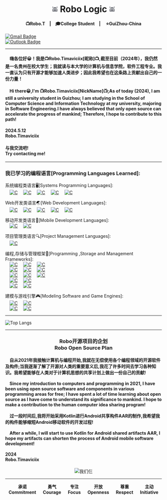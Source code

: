 <h1 align="center"><img src="imageSoruce/robo_logo.png" alt="Robo" width="20" height="20">&nbsp;Robo&nbsp;Logic&nbsp;<img src="imageSoruce/robo_logo.png" alt="Robo" width="20" height="20"></h1>

<h4 align="center">📺Robo.T&emsp;|&emsp;🎓College Student&emsp;|&emsp; ⭐GuiZhou-China</h4>


[![Gmail Badge](https://img.shields.io/badge/-reddbortmas32814766@gmail.com-EA4335?style=flat-square&logo=Gmail&logoColor=white&link=mailto:reddbortmas32814766@gmail.com)](mailto:reddbortmas32814766@gmail.com)<br>
[![Outlook Badge](https://img.shields.io/badge/-timaviciix@outlook.com-0078d4?style=flat-square&logo=microsoftoutlook&logoColor=white&link=mailto:timaviciix@outlook.com)](mailto:timaviciix@outlook.com)

***

#### &emsp;嗨各位好😀！我是📺Robo.Timaviciix[昵称]📺,截至目前（2024年），我仍然是一名贵州在校大学生；我就读与本大学的计算机与信息学院，软件工程专业。我一直认为只有开源才能够加速人类进步；因此我希望也在这条路上贡献出自己的一份力量！


#### &emsp;Hi there😀,I'm 📺Robo.Timaviciix[NickName]📺;As of today (2024), I am still a university student in Guizhou; I am studying in the School of Computer Science and Information Technology at my university, majoring in Software Engineering.I have always believed that only open source can accelerate the progress of mankind; Therefore, I hope to contribute to this path!

#### 2024.5.12<br>Robo.Timaviciix

#### 与我交流吧!<br>Try contacting me!

***

### 我已学习的编程语言[Programming Languages Learned]:<br>
系统编程类语言🖥[Systems Programming Languages]:<br>
&emsp;[![C](https://img.shields.io/badge/-%20C%20-A8B9CC?style=flat-square&logo=c&logoColor=black)](C%20Language)
&emsp;[![C](https://img.shields.io/badge/-%20C++%20-512BD4?style=flat-square&logo=cplusplus&logoColor=white)](C++%20Language)
&emsp;[![C](https://img.shields.io/badge/-%20C%20Sharp%20-00599C?style=flat-square&logo=csharp&logoColor=white)](C#%20Language)
&emsp;[![C](https://img.shields.io/badge/-Java-F80000?style=flat-square&logo=oracle&logoColor=white)](Java%20Language)
&emsp;[![C](https://img.shields.io/badge/-Python-3776AB?style=flat-square&logo=python&logoColor=white)](Java%20Language)
<br>

Web开发类语言🌏[Web Development Languages]:<br>
&emsp;[![C](https://img.shields.io/badge/-Java%20Script-F7DF1E?style=flat-square&logo=javascript&logoColor=black)](JavaScript%20Language)
&emsp;[![C](https://img.shields.io/badge/-CSS-F43059?style=flat-square&logo=css3&logoColor=white)](CSS%20Language)
&emsp;[![C](https://img.shields.io/badge/-HTML5-E34F26?style=flat-square&logo=html5&logoColor=white)](HTML5%20Language)
&emsp;[![C](https://img.shields.io/badge/-VB%20Script-5E5E5E?style=flat-square&logo=microsoft&logoColor=white)](VBScript%20Language)
&emsp;[![C](https://img.shields.io/badge/-JSON-000000?style=flat-square&logo=json&logoColor=white)](JSON%20Language)
<br>

移动开发类语言📱[Mobile Development Languages]:<br>
&emsp;[![C](https://img.shields.io/badge/-Kotlin-7F52FF?style=flat-square&logo=kotlin&logoColor=white)](C#%20Language)
&emsp;[![C](https://img.shields.io/badge/-Jetpack%20Compose%20[Kotlin%20Based]-4285F4?style=flat-square&logo=jetpackcompose&logoColor=white)](Jetpack%20Compose%20Language)
<br>

项目管理类语言🔍[Project Management Languages]:<br>
&emsp;[![C](https://img.shields.io/badge/-Kotlin%20DSL-7F52FF?style=flat-square&logo=kotlin&logoColor=white)](C#%20Language)
<br>

编程,存储与管理框架💾[Programming ,Storage and Management Frameworks]:<br>
&emsp;[![C](https://img.shields.io/badge/-Apache%20Maven-C71A36?style=flat-square&logo=apachemaven&logoColor=white)](Apach%20Maven%20Language)
&emsp;[![C](https://img.shields.io/badge/-Apache%20Groovy-4298B8?style=flat-square&logo=apachegroovy&logoColor=white)](Apach%20Groovy%20Language)
&emsp;[![C](https://img.shields.io/badge/-Gradle-02303A?style=flat-square&logo=gradle&logoColor=white)](Gradle%20Language)
<br>
&emsp;[![C](https://img.shields.io/badge/-Hibernate-59666C?style=flat-square&logo=hibernate&logoColor=white)](Hibernate%20Language)
&emsp;[![C](https://img.shields.io/badge/-JakartaEE-F80000?style=flat-square&logo=oracle&logoColor=white)](JakartaEE%20Language)
&emsp;[![C](https://img.shields.io/badge/-Spring&Spring%20Boot-6DB33F?style=flat-square&logo=spring&logoColor=white)](Spring%20Boot%20Language)
<br>
&emsp;[![C](https://img.shields.io/badge/-MySQL-4479A1?style=flat-square&logo=mysql&logoColor=white)](Spring%20Boot%20Language)
&emsp;[![C](https://img.shields.io/badge/-SQLite-003B57?style=flat-square&logo=sqlite&logoColor=white)](Spring%20Boot%20Language)
&emsp;[![C](https://img.shields.io/badge/-Redis-DC382D?style=flat-square&logo=redis&logoColor=white)](Spring%20Boot%20Language)
<br>
&emsp;[![C](https://img.shields.io/badge/-Android-34A853?style=flat-square&logo=android&logoColor=white)](Spring%20Boot%20Language)
&emsp;[![C](https://img.shields.io/badge/-.NET-512BD4?style=flat-square&logo=.net&logoColor=white)](Spring%20Boot%20Language)
<br>
&emsp;[![C](https://img.shields.io/badge/-Docker-2496ED?style=flat-square&logo=docker&logoColor=white)](Spring%20Boot%20Language)
&emsp;[![C](https://img.shields.io/badge/-Apache%20Hadoop-66CCFF?style=flat-square&logo=apachehadoop&logoColor=black)](Spring%20Boot%20Language)
<br>

建模与游戏引擎🎮[Modeling Software and Game Engines]:<br>
&emsp;[![C](https://img.shields.io/badge/-Blender-E87D0D?style=flat-square&logo=blender&logoColor=white)](Spring%20Boot%20Language)
&emsp;[![C](https://img.shields.io/badge/-Aseprite-7D929E?style=flat-square&logo=aseprite&logoColor=white)](Spring%20Boot%20Language)
<br>
&emsp;[![C](https://img.shields.io/badge/-Unity-FFFFFF?style=flat-square&logo=unity&logoColor=black)](Spring%20Boot%20Language)
&emsp;[![C](https://img.shields.io/badge/-Unreal%20Engine-FFFFFF?style=flat-square&logo=unrealengine&logoColor=black)](Spring%20Boot%20Language)

***

![Top Langs](https://github-readme-stats.vercel.app/api/top-langs/?username=TIMAVICIIX&layout=compact)

***

<div align="center"><h3><b>Robo开源项目的企划<br>Robo Open Source Plan</b></h3></div>

#### &emsp;自从2021年我接触计算机与编程开始,我就在无偿使用各个编程领域的开源软件及构件;当我逐渐了解了开源对人类的重要意义后,我花了许多时间去学习各种知识。我希望能够在人类对于计算机思想的共享计划上做出一份自己的贡献!<br><br>&emsp;Since my introduction to computers and programming in 2021, I have been using open source software and components in various programming areas for free; I have spent a lot of time learning about open source as I have come to understand its significance to mankind. I hope to make a contribution to the human computer idea sharing program!<br><br>&emsp;过一段时间后,我将开始采用Kotlin进行Android共享构件AAR的制作,我希望我的构件能够缩短Android移动软件的开发过程!<br><br>&emsp;After a while, I will start to use Kotlin for Android shared artifacts AAR, I hope my artifacts can shorten the process of Android mobile software development!<br><br>2024<br>Robo.Timaviciix



<div align="center"><img src="imageSoruce/Robo‘s_cut.png" style="height:150px" alt="我们仨"></div>

***

<div align="center" style="display: flex;justify-content: space-around">

<div>
<b>承诺<br>Commitment</b>
</div>

<div>
<b>勇气<br>Courage</b>
</div>

<div>
<b>专注<br>Focus</b>
</div>

<div>
<b>开放<br>Openness</b>
</div>

<div>
<b>尊重<br>Respect</b>
</div>

<div>
<b>主动<br>Initiative</b>
</div>

</div>

